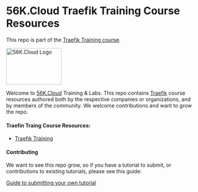 # 56K.Cloud Traefik Training Course Resources
This repo is part of the [Traefik Training course](https://training.56k.cloud/traefik-training). 

<img src="https://d33wubrfki0l68.cloudfront.net/b52b39d420f045f8cda8d344a08bc30471fb1232/8ab61/static/logo.svg" alt="56K.Cloud Logo" width="150" height="99">

Welcome to [56K.Cloud](https://www.56k.cloud) Training & Labs. This repo contains [Traefik](https://containo.us/traefik/) course resources authored both by the respective companies or organizations, and by members of the community. We welcome contributions and want to grow the repo.

#### Traefin Traing Course Resources:
* [Traefik Training](Traefik/README.md)


#### Contributing

We want to see this repo grow, so if you have a tutorial to submit, or contributions to existing tutorials, please see this guide:

[Guide to submitting your own tutorial](contribute.md)



